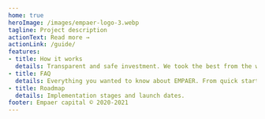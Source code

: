 ```yaml
---
home: true
heroImage: /images/empaer-logo-3.webp
tagline: Project description
actionText: Read more →
actionLink: /guide/
features:
- title: How it works
  details: Transparent and safe investment. We took the best from the world of cryptocurrencies and classic investments
- title: FAQ 
  details: Everything you wanted to know about EMPAER. From quick start to technological details
- title: Roadmap
  details: Implementation stages and launch dates.
footer: Empaer capital © 2020-2021
---
```


